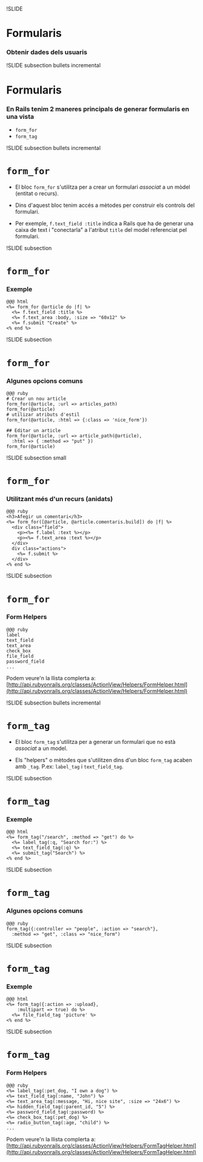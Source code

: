 !SLIDE
# Formularis
### Obtenir dades dels usuaris

!SLIDE subsection bullets incremental
# Formularis
### En Rails tenim 2 maneres principals de generar formularis en una vista

* `form_for`
* `form_tag`

!SLIDE subsection bullets incremental
# `form_for`

* El bloc `form_for` s'utilitza per a crear un formulari *associat* a un
mòdel (entitat o recurs).

* Dins d'aquest bloc tenim accés a mètodes per construir els controls
del formulari.

* Per exemple, `f.text_field :title` indica a Rails que ha de generar
una caixa de text i "conectarla" a l'atribut `title` del model referenciat
pel formulari.

!SLIDE subsection
# `form_for`
### Exemple

    @@@ html
    <%= form_for @article do |f| %>
      <%= f.text_field :title %>
      <%= f.text_area :body, :size => "60x12" %>
      <%= f.submit "Create" %>
    <% end %>

!SLIDE subsection
# `form_for`
### Algunes opcions comuns

    @@@ ruby
    # Crear un nou article
    form_for(@article, :url => articles_path)
    form_for(@article)
    # utilizar atributs d'estil
    form_for(@article, :html => {:class => 'nice_form'})

    ## Editar un article
    form_for(@article, :url => article_path(@article),
      :html => { :method => "put" })
    form_for(@article)

!SLIDE subsection small
# `form_for`
### Utilitzant més d'un recurs (anidats)

    @@@ ruby
    <h3>Afegir un comentari</h3>
    <%= form_for([@article, @article.comentaris.build]) do |f| %>
      <div class="field">
        <p><%= f.label :text %></p>
        <p><%= f.text_area :text %></p>
      </div>
      div class="actions">
        <%= f.submit %>
      </div>
    <% end %>

!SLIDE subsection
# `form_for`
### Form Helpers

    @@@ ruby
    label
    text_field
    text_area
    check_box
    file_field
    password_field
    ...

Podem veure'n la llista complerta a:
[http://api.rubyonrails.org/classes/ActionView/Helpers/FormHelper.html](http://api.rubyonrails.org/classes/ActionView/Helpers/FormHelper.html)

!SLIDE subsection bullets incremental
# `form_tag`

* El bloc `form_tag` s'utilitza per a generar un formulari que no està
*associat* a un model.

* Els "helpers" o mètodes que s'utilitzen dins d'un bloc `form_tag`
acaben amb `_tag`. P.ex: `label_tag` i `text_field_tag`.

!SLIDE subsection
# `form_tag`
### Exemple

    @@@ html
    <%= form_tag("/search", :method => "get") do %>
      <%= label_tag(:q, "Search for:") %>
      <%= text_field_tag(:q) %>
      <%= submit_tag("Search") %>
    <% end %>

!SLIDE subsection
# `form_tag`
### Algunes opcions comuns

    @@@ ruby
    form_tag({:controller => "people", :action => "search"},
      :method => "get", :class => "nice_form")

!SLIDE subsection
# `form_tag`
### Exemple

    @@@ html
    <%= form_tag({:action => :upload},
        :multipart => true) do %>
      <%= file_field_tag 'picture' %>
    <% end %>

!SLIDE subsection
# `form_tag`
### Form Helpers

    @@@ ruby
    <%= label_tag(:pet_dog, "I own a dog") %>
    <%= text_field_tag(:name, "John") %>
    <%= text_area_tag(:message, "Hi, nice site", :size => "24x6") %>
    <%= hidden_field_tag(:parent_id, "5") %>
    <%= password_field_tag(:password) %>
    <%= check_box_tag(:pet_dog) %>
    <%= radio_button_tag(:age, "child") %>
    ...

Podem veure'n la llista complerta a:
[http://api.rubyonrails.org/classes/ActionView/Helpers/FormTagHelper.html](http://api.rubyonrails.org/classes/ActionView/Helpers/FormTagHelper.html)
